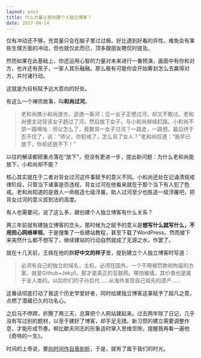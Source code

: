 ```yaml
---
layout: post
title: 什么力量让我创建个人独立博客？
date: 2017-04-14
---
```


仅有冲动还不够，充其量只会在脑子里过过瘾。好比遇到好看的异性，难免会有某些生理方面的冲动，但也就仅此而已，顶多跟朋友瞎侃时提及。

然而如果在此基础上，你还运用心智的力量对未来进行一番预演，画面中有你和对方，也许还有孩子，一家人其乐融融。那么极有可能你会开始筹划怎么去赢得对方，并付诸行动。

这就是为目标赋予远大意向的好处。

有这么一个禅宗故事，叫**和尚过河**。

> 老和尚携小和尚游方，途遇一条河；见一女子正想过河，却又不敢过。老和尚便主动背该女子趟过了河，然后放下女子，与小和尚继续赶路。小和尚不禁一路嘀咕：师父怎么了，竟敢背一女子过河？一路走，一路想，最后终于忍不住了，说：“师父，你犯戒了，怎么背了女人？”老和尚叹道：“我早已放下，你却还放不下！”

以往的解读都把重点落在“放下”，但没有更进一步，提出新问题：为什么老和尚能放下，小和尚却不能？

核心其实就在于二者对背女过河这件事赋予的意义不同。小和尚还处在记诵清规戒律阶段，只管当下诸事是否违规，背女过河在他看来就在于那个当下有人犯了色戒。老和尚知道的是救人一命胜造七级浮屠，助人过河至少也胜造一级浮屠吧，把背女过河的意义拔到法的高度。

有人也需要问，说了这么多，跟创建个人独立博客有什么关系？

两三年前就有建独立博客的念头，那时候为之赋予的意义是**想写什么就写什么，不用担心网络审核**。于是搜集了一些建站教程，甚至下载了WordPress。然而接下来突然什么都不想写了，继续建站的行动自然就成了无源之水，作罢了。

就在十几天前，王佩在他的群**好中文的样子**里，提到建立个人独立博客时写道：

>必须有自己的独立的域名，主机，必须在国外。一个不用被罚款和拘留的方案，就是Github+Jekyll，那才是真正的互联网。哪怕被墙，其价值也是属于全人类的。以后你们的子孙后代……从海外发现自己祖先的遗产……

这番话彻底打动了我这个历史学爱好者，同时给建独立博客这事赋予了超凡之意，点燃了潜藏已久的功名心。

之后马不停蹄，折腾了两三天，总算把个人网站建起来。过去两年除了日记，几乎没有写过别的题材，以至于建好了博客，却手足无措。新习惯的建立需要调整作息，才能形成节奏。柳比歇夫同志的形象适时窜入思维空隙，提醒我再看一遍他《奇特的一生》。

时间的上帝说，要[向时间作自我剖析][1]，于是，就有了属于我们的时光。


  [1]: http://yangaijun.com/2017/04/13/time.html
